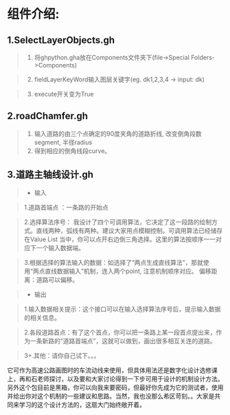 
# 组件介绍:

## 1.SelectLayerObjects.gh

> 1. 将ghpython.gha放在Components文件夹下(file->Special Folders->Components)
  
> 2. fieldLayerKeyWord输入图层关键字(eg. dk1,2,3,4 -> input: dk)
 
> 3. execute开关变为True

## 2.roadChamfer.gh
> 1.  输入道路的由三个点确定的90度夹角的道路折线, 改变倒角段数segment, 半径radius
> 2. 得到相应的倒角线段curve。


## 3.道路主轴线设计.gh

> * 输入

> 1.道路首端点 ：一条路的开始点

> 2.选择算法序号： 我设计了四个可调用算法，它决定了这一段路的绘制方式。直线两种，弧线有两种。建议大家用点模糊控制。可调用算法已经储存在Value List 当中，你可以点开右边倒三角选择。这里的算法按顺序一一对应下一个输入数据端。

> 3.根据选择的算法输入的数据：如选择了“两点生成直线算法”，那就使用“两点直线数据输入”机制，连入两个point, 注意机制顺序对应。
偏移距离：道路可以偏移。

> * 输出

> 1.输入数据相关提示：这个接口可以在输入选择算法序号后，提示输入数据的相关信息。

> 2.各段道路首点：有了这个首点，你可以把一条路上某一段首点提出来，作为一条新路的“道路首端点”，这就可以做到，画出很多相互关连的道路。

> 3+.其他：请你自己试下。。。

它可作为高速公路画图时的车流动线来使用，但具体用法还是数字化设计选修课上，再和石老师探讨，以及要和大家讨论得到一下步可用于设计的机制设计方法。
另外这个包目前是黑箱，你可以向我来要密码，但最好你先成为它的测试者，使用并给出你对这个机制的一些建议和思路。当然，我也没那么希区苛刻。。大家是共同来学习的这个设计方法的，这扇大门始终敞开着。
